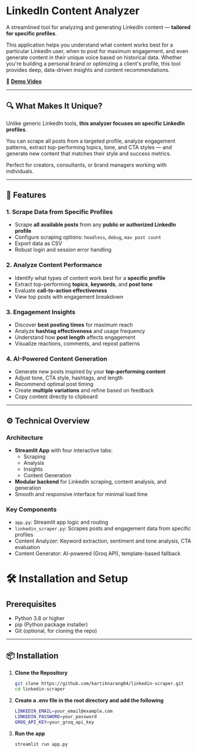# LinkedIn Content Analyzer

A streamlined tool for analyzing and generating LinkedIn content — **tailored for specific profiles**.

This application helps you understand what content works best for a particular LinkedIn user, when to post for maximum engagement, and even generate content in their unique voice based on historical data. Whether you're building a personal brand or optimizing a client's profile, this tool provides deep, data-driven insights and content recommendations.

📎 [**Demo Video**](https://drive.google.com/file/d/10iJ4H6wCFZ_-wyjJBS37e1QpMxN8zaIk/view?usp=sharing)

---

## 🔍 What Makes It Unique?

Unlike generic LinkedIn tools, **this analyzer focuses on specific LinkedIn profiles**.

You can scrape all posts from a targeted profile, analyze engagement patterns, extract top-performing topics, tone, and CTA styles — and generate new content that matches their style and success metrics.

Perfect for creators, consultants, or brand managers working with individuals.

---

## 🚀 Features

### 1. Scrape Data from Specific Profiles
- Scrape **all available posts** from any **public or authorized LinkedIn profile**
- Configure scraping options: `headless`, `debug`, `max post count`
- Export data as CSV
- Robust login and session error handling

### 2. Analyze Content Performance
- Identify what types of content work best for a **specific profile**
- Extract top-performing **topics**, **keywords**, and **post tone**
- Evaluate **call-to-action effectiveness**
- View top posts with engagement breakdown

### 3. Engagement Insights
- Discover **best posting times** for maximum reach
- Analyze **hashtag effectiveness** and usage frequency
- Understand how **post length** affects engagement
- Visualize reactions, comments, and repost patterns

### 4. AI-Powered Content Generation
- Generate new posts inspired by your **top-performing content**
- Adjust tone, CTA style, hashtags, and length
- Recommend optimal post timing
- Create **multiple variations** and refine based on feedback
- Copy content directly to clipboard

---

## ⚙️ Technical Overview

### Architecture

- **Streamlit App** with four interactive tabs:
  - Scraping
  - Analysis
  - Insights
  - Content Generation
- **Modular backend** for LinkedIn scraping, content analysis, and generation
- Smooth and responsive interface for minimal load time

### Key Components

- `app.py`: Streamlit app logic and routing
- `linkedin_scraper.py`: Scrapes posts and engagement data from specific profiles
- Content Analyzer: Keyword extraction, sentiment and tone analysis, CTA evaluation
- Content Generator: AI-powered (Groq API), template-based fallback

# 🛠️ Installation and Setup

## Prerequisites

- Python 3.8 or higher
- pip (Python package installer)
- Git (optional, for cloning the repo)

---

## 📦 Installation

1. **Clone the Repository**
   ```bash
   git clone https://github.com/kartiknarang04/linkedin-scraper.git
   cd linkedin-scraper
2. **Create a .env file in the root directory and add the following**
   ```bash
   LINKEDIN_EMAIL=your_email@example.com
   LINKEDIN_PASSWORD=your_password
   GROQ_API_KEY=your_groq_api_key
3. **Run the app**
   ```bash
   streamlit run app.py

